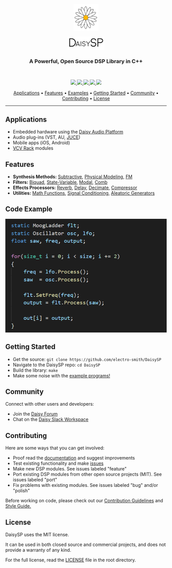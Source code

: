 <p align="center"><img width=15% src="https://github.com/electro-smith/daisysp/blob/master/resources/assets/banner.png"></p>
<p align="center"><img width=23% src="https://github.com/electro-smith/daisysp/blob/master/resources/assets/daisysp.png"></p>

<h3 align="center">A Powerful, Open Source DSP Library in C++</h3>
<br>

<p align="center">
  <a href="https://travis-ci.com/electro-smith/DaisySP">
    <img src="https://travis-ci.com/electro-smith/DaisySP.svg?branch=master">
         </a>
    <a href="https://opensource.org/licenses/MIT">
      <img src="https://img.shields.io/badge/license-MIT-yellow"
           </a>
      <a href="https://join.slack.com/t/es-daisy/shared_invite/zt-f9cfm1g4-DgdCok1h1Rj4fpX90~IOww">
        <img src="https://img.shields.io/badge/join-us%20on%20slack-gray.svg?longCache=true&logo=slack&colorB=purple"
             </a>
      <a href="https://electro-smith.github.io/DaisySP/index.html">
        <img src="https://img.shields.io/badge/documentation-online-blue"
             </a>
      <a href="https://forum.electro-smith.com/">
        <img src="https://img.shields.io/badge/chat-daisy%20forum-orange"
             </a>
        </p>
      
<p align="center">
  <a href="#applications">Applications</a> •
  <a href="#features">Features</a> •
  <a href="https://github.com/electro-smith/DaisyExamples">Examples</a> •
  <a href="#getting-started">Getting Started</a> •
  <a href="#community">Community</a> •
  <a href="#contributing">Contributing</a> •
  <a href="#license">License</a> 
</p>

---

## Applications
- Embedded hardware using the [Daisy Audio Platform](https://www.electro-smith.com/daisy)
- Audio plug-ins (VST, AU, [JUCE](https://juce.com/))
- Mobile apps (iOS, Android)
- [VCV Rack](https://vcvrack.com/) modules

## Features

- **Synthesis Methods:** [Subtractive](https://electro-smith.github.io/DaisySP/classdaisysp_1_1_moog_ladder.html), [Physical Modeling](https://electro-smith.github.io/DaisySP/classdaisysp_1_1_pluck.html), [FM](https://electro-smith.github.io/DaisySP/classdaisysp_1_1_fm2.html)
- **Filters:** [Biquad](https://electro-smith.github.io/DaisySP/classdaisysp_1_1_biquad.html), [State-Variable](https://electro-smith.github.io/DaisySP/classdaisysp_1_1_svf.html), [Modal](https://electro-smith.github.io/DaisySP/classdaisysp_1_1_mode.html), [Comb](https://electro-smith.github.io/DaisySP/classdaisysp_1_1_comb.html)
- **Effects Processors:** [Reverb](https://electro-smith.github.io/DaisySP/classdaisysp_1_1_reverb_sc.html), [Delay](https://electro-smith.github.io/DaisySP/classdaisysp_1_1_delay_line.html), [Decimate](https://electro-smith.github.io/DaisySP/classdaisysp_1_1_decimator.html), [Compressor](https://electro-smith.github.io/DaisySP/classdaisysp_1_1_compressor.html)
- **Utilities:** [Math Functions](https://github.com/electro-smith/DaisySP/blob/master/modules/dsp.h), [Signal Conditioning](https://electro-smith.github.io/DaisySP/classdaisysp_1_1_port.html), [Aleatoric Generators](https://electro-smith.github.io/DaisySP/classdaisysp_1_1_maytrig.html)  

## Code Example
![](https://github.com/electro-smith/daisysp/blob/master/resources/assets/code_example.PNG)

## Getting Started
- Get the source: `git clone https://github.com/electro-smith/DaisySP`
- Navigate to the DaisySP repo: `cd DaisySP`
- Build the library: `make`
- Make some noise with the [example programs!](https://github.com/electro-smith/DaisyExamples)

## Community

Connect with other users and developers:

- Join the [Daisy Forum](https://forum.electro-smith.com/)
- Chat on the [Daisy Slack Workspace](https://join.slack.com/t/es-daisy/shared_invite/zt-f9cfm1g4-DgdCok1h1Rj4fpX90~IOww)

## Contributing

Here are some ways that you can get involved:
- Proof read the [documentation](https://electro-smith.github.io/DaisySP/index.html) and suggest improvements
- Test existing functionality and make [issues](https://github.com/electro-smith/DaisySP/issues) 
- Make new DSP modules. See issues labeled "feature"
- Port existing DSP modules from other open source projects (MIT). See issues labeled "port"
- Fix problems with existing modules. See issues labeled "bug" and/or "polish"

Before working on code, please check out our [Contribution Guidelines](https://github.com/electro-smith/DaisyWiki/wiki/6.-Contribution-Guidelines) and [Style Guide.](https://github.com/electro-smith/DaisySP/blob/master/doc/style_guide.pdf)

## License
DaisySP uses the MIT license.

It can be used in both closed source and commercial projects, and does not provide a warranty of any kind. 

For the full license, read the [LICENSE](https://github.com/electro-smith/DaisySP/blob/master/LICENSE) file in the root directory. 
